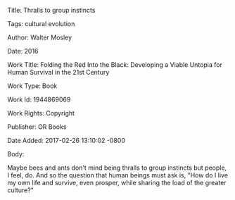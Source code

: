 Title:  Thralls to group instincts

Tags:   cultural evolution

Author: Walter Mosley

Date:   2016

Work Title: Folding the Red Into the Black: Developing a Viable Untopia for Human Survival in the 21st Century

Work Type: Book

Work Id: 1944869069

Work Rights: Copyright

Publisher: OR Books

Date Added: 2017-02-26 13:10:02 -0800

Body: 

Maybe bees and ants don't mind being thralls to group instincts but people, I feel, do. And so the question that human beings must ask is, "How do I live my own life and survive, even prosper, while sharing the load of the greater culture?"

